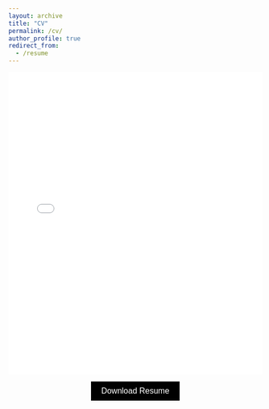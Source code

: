 ```yaml
---
layout: archive
title: "CV"
permalink: /cv/
author_profile: true
redirect_from:
  - /resume
---
```

<iframe src="/files/Smayan Agarwal Resume H2 2024.pdf" width="100%" height="600px" style="border: none;">
    <p>Unable to display PDF. <a href="/files/Smayan Agarwal Resume H2 2024.pdf" download>Download it here</a>.</p>
</iframe>

<p align="center">
  <a href="files/Smayan Agarwal Resume H2 2024.pdf" download>
      <button style="background-color:#000000; color:white; border:none; padding:10px 20px; font-size:16px; cursor:pointer;">
          Download Resume
      </button>
  </a>
</p>
